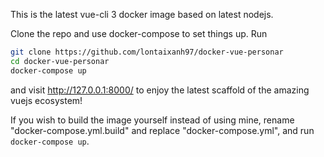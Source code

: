 
This is the latest vue-cli 3 docker image based on latest nodejs.

Clone the repo and use docker-compose to set things up. Run
```bash
git clone https://github.com/lontaixanh97/docker-vue-personar
cd docker-vue-personar
docker-compose up

```
and visit http://127.0.0.1:8000/ to enjoy the latest scaffold of the amazing vuejs ecosystem!

If you wish to build the image yourself instead of using mine, rename "docker-compose.yml.build" and replace "docker-compose.yml", and run ```docker-compose up```.

